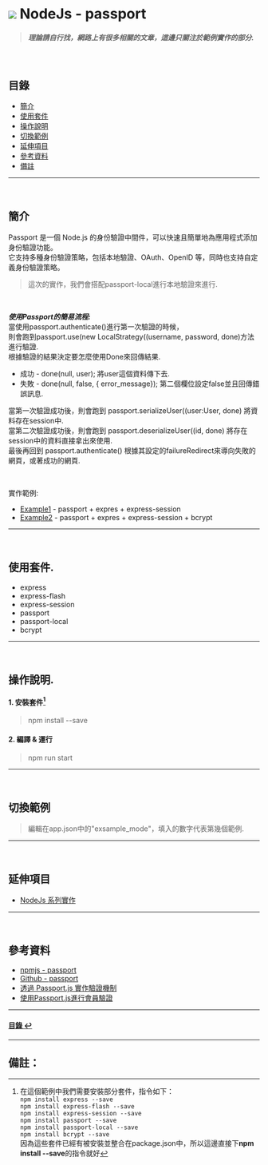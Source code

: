 # ![](https://drive.google.com/uc?id=10INx5_pkhMcYRdx_OO4rXNXxcsvPtBYq) NodeJs - passport
> ##### 理論請自行找，網路上有很多相關的文章，這邊只關注於範例實作的部分.

<br>

<!--ts-->
## 目錄
* [簡介](#簡介)
* [使用套件](#使用套件)
* [操作說明](#操作說明)
* [切換範例](#切換範例)
* [延伸項目](#延伸項目)
* [參考資料](#參考資料)
* [備註](#備註)
<!--te-->

---
<br>

## 簡介
Passport 是一個 Node.js 的身份驗證中間件，可以快速且簡單地為應用程式添加身份驗證功能。<br>
它支持多種身份驗證策略，包括本地驗證、OAuth、OpenID 等，同時也支持自定義身份驗證策略。<br>
> 這次的實作，我們會搭配passport-local進行本地驗證來進行.
<br>

***使用Passport的簡易流程:***<br>
當使用passport.authenticate()進行第一次驗證的時候，<br>
則會跑到passport.use(new LocalStrategy((username, password, done)方法進行驗證. <br>
根據驗證的結果決定要怎麼使用Done來回傳結果.<br>
- 成功 - done(null, user); 將user這個資料傳下去.<br>
- 失敗 - done(null, false, { error_message}); 第二個欄位設定false並且回傳錯誤訊息. <br>

當第一次驗證成功後，則會跑到 passport.serializeUser((user:User, done) 將資料存在session中.<br>
當第二次驗證成功後，則會跑到 passport.deserializeUser((id, done) 將存在session中的資料直接拿出來使用.<br>
最後再回到 passport.authenticate() 根據其設定的failureRedirect來導向失敗的網頁，或著成功的網頁. <br>

<br>

實作範例:
- [Example1](https://github.com/RC-Dev-Tech/nodejs-passport/blob/main/src/examples/example1.ts) - passport + expres + express-session
- [Example2](https://github.com/RC-Dev-Tech/nodejs-passport/blob/main/src/examples/example2.ts) - passport + expres + express-session + bcrypt

---
<br>

## 使用套件.
- express
- express-flash
- express-session
- passport
- passport-local
- bcrypt

---
<br>

## 操作說明.
#### 1. 安裝套件[^1]
> npm install --save
#### 2. 編譯 & 運行
> npm run start

---
<br>

## 切換範例
> 編輯在app.json中的"exsample_mode"，填入的數字代表第幾個範例.

---
<br>

## 延伸項目
* [NodeJs 系列實作](https://github.com/RC-Dev-Tech/nodejs-index) <br>

---
<br>

## 參考資料
* [npmjs - passport](https://www.npmjs.com/package/passport) <br>
* [Github - passport](https://github.com/jaredhanson/passport) <br>
* [透過 Passport.js 實作驗證機制](https://medium.com/%E9%BA%A5%E5%85%8B%E7%9A%84%E5%8D%8A%E8%B7%AF%E5%87%BA%E5%AE%B6%E7%AD%86%E8%A8%98/%E7%AD%86%E8%A8%98-%E9%80%8F%E9%81%8E-passport-js-%E5%AF%A6%E4%BD%9C%E9%A9%97%E8%AD%89%E6%A9%9F%E5%88%B6-11cf478f421e) <br>
* [使用Passport.js進行會員驗證](https://ithelp.ithome.com.tw/articles/10241907) <br>

---
<!--ts-->
#### [目錄 ↩](#目錄)
<!--te-->
---
## 備註：
[^1]: 在這個範例中我們需要安裝部分套件，指令如下：<br>
`npm install express --save` <br>
`npm install express-flash --save` <br>
`npm install express-session --save` <br>
`npm install passport --save` <br>
`npm install passport-local --save` <br>
`npm install bcrypt --save` <br>
因為這些套件已經有被安裝並整合在package.json中，所以這邊直接下**npm install --save**的指令就好